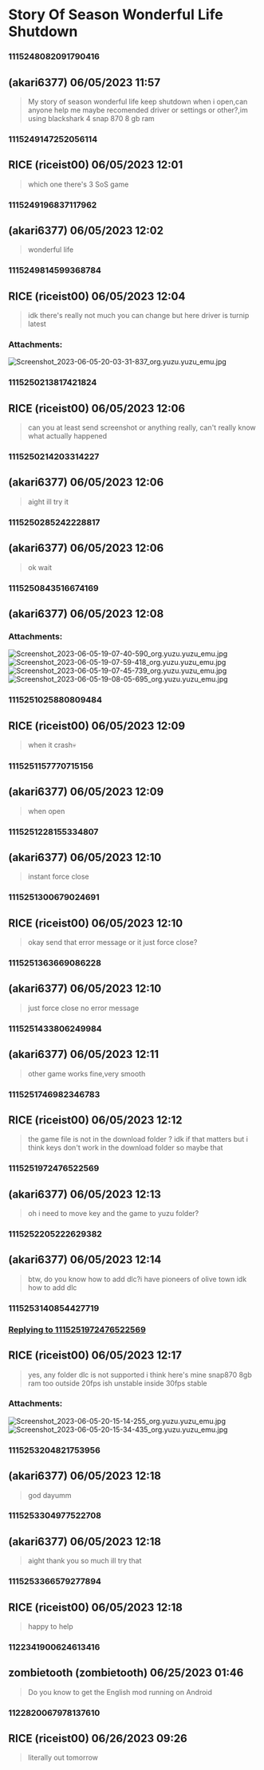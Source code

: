 # Story Of Season Wonderful Life Shutdown
### 1115248082091790416
##  (akari6377) 06/05/2023 11:57 

> My story of season wonderful life keep shutdown when i open,can anyone help me maybe recomended driver or settings or other?,im using blackshark 4 snap 870 8 gb ram

### 1115249147252056114
## RICE (riceist00) 06/05/2023 12:01 

> which one there's 3 SoS game

### 1115249196837117962
##  (akari6377) 06/05/2023 12:02 

> wonderful life

### 1115249814599368784
## RICE (riceist00) 06/05/2023 12:04 

> idk there's really not much you can change but here
> driver is turnip latest
### Attachments: 
![Screenshot_2023-06-05-20-03-31-837_org.yuzu.yuzu_emu.jpg](https://yuzudiscordbackup.s3.us-west-2.amazonaws.com/files-media/1115249814599368784_Screenshot_2023-06-05-20-03-31-837_org.yuzu.yuzu_emu.jpg)

### 1115250213817421824
## RICE (riceist00) 06/05/2023 12:06 

> can you at least send screenshot or anything really, can't really know what actually happened

### 1115250214203314227
##  (akari6377) 06/05/2023 12:06 

> aight ill try it

### 1115250285242228817
##  (akari6377) 06/05/2023 12:06 

> ok wait

### 1115250843516674169
##  (akari6377) 06/05/2023 12:08 

> 
### Attachments: 
![Screenshot_2023-06-05-19-07-40-590_org.yuzu.yuzu_emu.jpg](https://yuzudiscordbackup.s3.us-west-2.amazonaws.com/files-media/1115250843516674169_Screenshot_2023-06-05-19-07-40-590_org.yuzu.yuzu_emu.jpg)
![Screenshot_2023-06-05-19-07-59-418_org.yuzu.yuzu_emu.jpg](https://yuzudiscordbackup.s3.us-west-2.amazonaws.com/files-media/1115250843516674169_Screenshot_2023-06-05-19-07-59-418_org.yuzu.yuzu_emu.jpg)
![Screenshot_2023-06-05-19-07-45-739_org.yuzu.yuzu_emu.jpg](https://yuzudiscordbackup.s3.us-west-2.amazonaws.com/files-media/1115250843516674169_Screenshot_2023-06-05-19-07-45-739_org.yuzu.yuzu_emu.jpg)
![Screenshot_2023-06-05-19-08-05-695_org.yuzu.yuzu_emu.jpg](https://yuzudiscordbackup.s3.us-west-2.amazonaws.com/files-media/1115250843516674169_Screenshot_2023-06-05-19-08-05-695_org.yuzu.yuzu_emu.jpg)

### 1115251025880809484
## RICE (riceist00) 06/05/2023 12:09 

> when it crash💀

### 1115251157770715156
##  (akari6377) 06/05/2023 12:09 

> when open

### 1115251228155334807
##  (akari6377) 06/05/2023 12:10 

> instant force close

### 1115251300679024691
## RICE (riceist00) 06/05/2023 12:10 

> okay send that error message or it just force close?

### 1115251363669086228
##  (akari6377) 06/05/2023 12:10 

> just force close no error message

### 1115251433806249984
##  (akari6377) 06/05/2023 12:11 

> other game works fine,very smooth

### 1115251746982346783
## RICE (riceist00) 06/05/2023 12:12 

> the game file is not in the download folder ? idk if that matters but i think keys don't work in the download folder so maybe that

### 1115251972476522569
##  (akari6377) 06/05/2023 12:13 

> oh i need to move key and the game to yuzu folder?

### 1115252205222629382
##  (akari6377) 06/05/2023 12:14 

> btw, do you know how to add dlc?i have pioneers of olive town idk how to add dlc

### 1115253140854427719
### [Replying to 1115251972476522569](#1115251972476522569)
## RICE (riceist00) 06/05/2023 12:17 

> yes, any folder 
> dlc is not supported i think
> here's mine snap870 8gb ram too
> outside 20fps ish unstable
> inside 30fps stable
### Attachments: 
![Screenshot_2023-06-05-20-15-14-255_org.yuzu.yuzu_emu.jpg](https://yuzudiscordbackup.s3.us-west-2.amazonaws.com/files-media/1115253140854427719_Screenshot_2023-06-05-20-15-14-255_org.yuzu.yuzu_emu.jpg)
![Screenshot_2023-06-05-20-15-34-435_org.yuzu.yuzu_emu.jpg](https://yuzudiscordbackup.s3.us-west-2.amazonaws.com/files-media/1115253140854427719_Screenshot_2023-06-05-20-15-34-435_org.yuzu.yuzu_emu.jpg)

### 1115253204821753956
##  (akari6377) 06/05/2023 12:18 

> god dayumm

### 1115253304977522708
##  (akari6377) 06/05/2023 12:18 

> aight thank you so much ill try that

### 1115253366579277894
## RICE (riceist00) 06/05/2023 12:18 

> happy to help

### 1122341900624613416
## zombietooth (zombietooth) 06/25/2023 01:46 

> Do you know to get the English mod running on Android

### 1122820067978137610
## RICE (riceist00) 06/26/2023 09:26 

> literally out tomorrow

